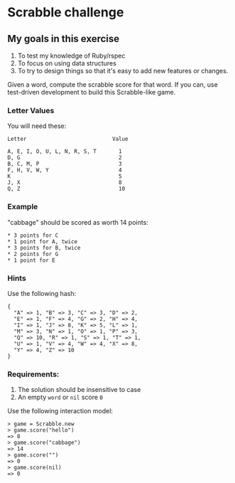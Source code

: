 # Scrabble challenge

## My goals in this exercise

1. To test my knowledge of Ruby/rspec
2. To focus on using data structures
3. To try to design things so that it's easy to add new features or changes.


Given a word, compute the scrabble score for that word. If you can, use test-driven development to build this Scrabble-like game.

### Letter Values

You will need these:
```
Letter                           Value

A, E, I, O, U, L, N, R, S, T       1
D, G                               2
B, C, M, P                         3
F, H, V, W, Y                      4
K                                  5
J, X                               8
Q, Z                               10
```
### Example

"cabbage" should be scored as worth 14 points:
```
* 3 points for C
* 1 point for A, twice
* 3 points for B, twice
* 2 points for G
* 1 point for E
```

### Hints

Use the following hash:

```
{
  "A" => 1, "B" => 3, "C" => 3, "D" => 2,
  "E" => 1, "F" => 4, "G" => 2, "H" => 4,
  "I" => 1, "J" => 8, "K" => 5, "L" => 1,
  "M" => 3, "N" => 1, "O" => 1, "P" => 3,
  "Q" => 10, "R" => 1, "S" => 1, "T" => 1,
  "U" => 1, "V" => 4, "W" => 4, "X" => 8,
  "Y" => 4, "Z" => 10
}
```

### Requirements:

1. The solution should be insensitive to case
2. An empty `word` or `nil` score `0`

Use the following interaction model:
```
> game = Scrabble.new
> game.score("hello")
=> 8
> game.score("cabbage")
=> 14
> game.score("")
=> 0
> game.score(nil)
=> 0
```
